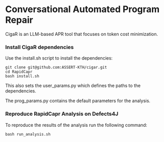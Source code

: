 # Conversational Automated Program Repair

CigaR is an LLM-based APR tool that focuses on token cost minimization.



### Install CigaR dependencies

Use the install.sh script to install the dependencies:
```
git clone git@github.com:ASSERT-KTH/cigar.git
cd RapidCapr
bash install.sh
```

This also sets the user_params.py which defines the paths to the dependencies.

The prog_params.py contains the default parameters for the analysis.


### Reproduce RapidCapr Analysis on Defects4J

To reproduce the results of the analysis run the following command:

```
bash run_analysis.sh
```
